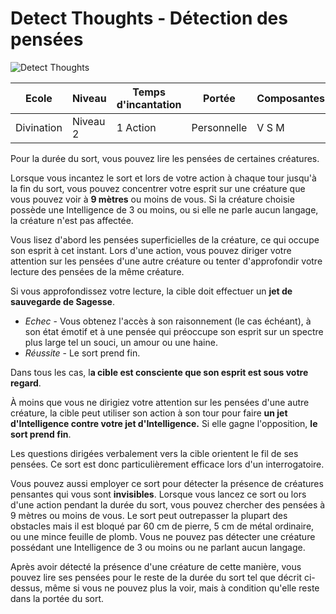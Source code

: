 # Detect Thoughts - Détection des pensées
![Detect Thoughts](../_images/detectthoughts.png)

|Ecole|Niveau|Temps d'incantation|Portée|Composantes|Durée|
|-|-|-|-|-|-|
|Divination|Niveau 2|1 Action|Personnelle|V S M|Concentration, 1 minute|

Pour la durée du sort, vous pouvez lire les pensées de certaines créatures. 

Lorsque vous incantez le sort et lors de votre action à chaque tour jusqu'à la fin du sort, vous pouvez concentrer votre esprit sur une créature que vous pouvez voir à **9 mètres** ou moins de vous. Si la créature choisie possède une Intelligence de 3 ou moins, ou si elle ne parle aucun langage, la créature n'est pas affectée.

Vous lisez d'abord les pensées superficielles de la créature, ce qui occupe son esprit à cet instant. Lors d'une action, vous pouvez diriger votre attention sur les pensées d'une autre créature ou tenter d'approfondir votre lecture des pensées de la même créature. 

Si vous approfondissez votre lecture, la cible doit effectuer un **jet de sauvegarde de Sagesse**. 

* *Echec* - Vous obtenez l'accès à son raisonnement (le cas échéant), à son état émotif et à une pensée qui préoccupe son esprit sur un spectre plus large tel un souci, un amour ou une haine. 
* *Réussite* - Le sort prend fin. 

Dans tous les cas, l**a cible est consciente que son esprit est sous votre regard**. 

À moins que vous ne dirigiez votre attention sur les pensées d'une autre créature, la cible peut utiliser son action à son tour pour faire **un jet d'Intelligence contre votre jet d'Intelligence.** Si elle gagne l'opposition, **le sort prend fin**.

Les questions dirigées verbalement vers la cible orientent le fil de ses pensées. Ce sort est donc particulièrement efficace lors d'un interrogatoire.

Vous pouvez aussi employer ce sort pour détecter la présence de créatures pensantes qui vous sont **invisibles**. Lorsque vous lancez ce sort ou lors d'une action pendant la durée du sort, vous pouvez chercher des pensées à 9 mètres ou moins de vous. Le sort peut outrepasser la plupart des obstacles mais il est bloqué par 60 cm de pierre, 5 cm de métal ordinaire, ou une mince feuille de plomb. Vous ne pouvez pas détecter une créature possédant une Intelligence de 3 ou moins ou ne parlant aucun langage.

Après avoir détecté la présence d'une créature de cette manière, vous pouvez lire ses pensées pour le reste de la durée du sort tel que décrit ci-dessus, même si vous ne pouvez plus la voir, mais à condition qu'elle reste dans la portée du sort.